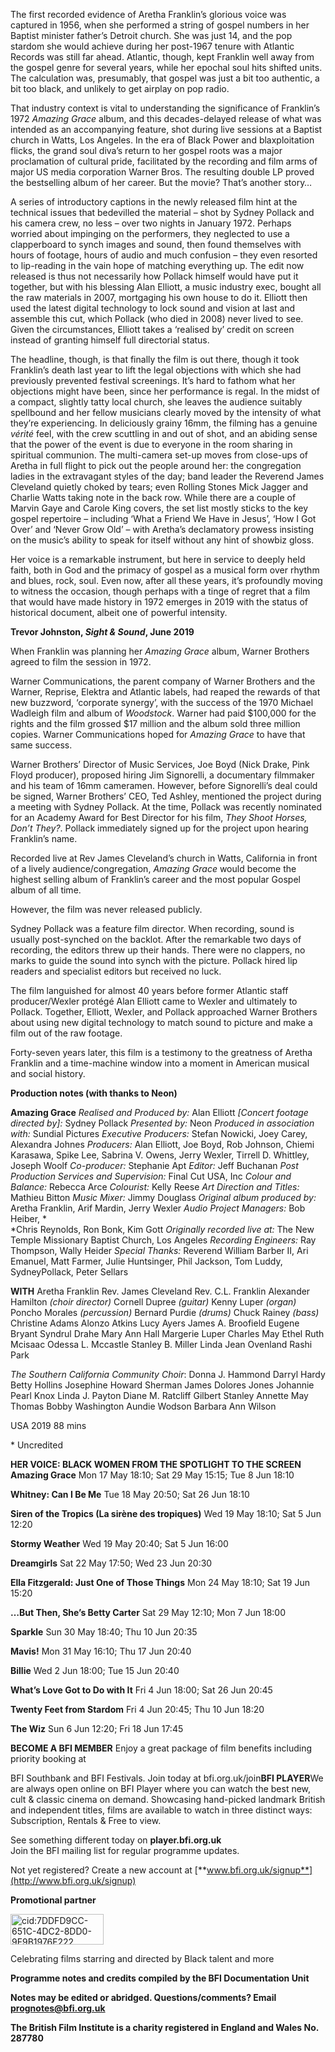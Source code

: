 
The first recorded evidence of Aretha Franklin’s glorious voice was captured in 1956, when she performed a string of gospel numbers in her Baptist minister father’s Detroit church. She was just 14, and the pop stardom she would achieve during her post-1967 tenure with Atlantic Records was still far ahead. Atlantic, though, kept Franklin well away
from the gospel genre for several years, while her epochal soul hits
shifted units. The calculation was, presumably, that gospel was just a
bit too authentic, a bit too black, and unlikely to get airplay on pop
radio.

That industry context is vital to understanding the significance of
Franklin’s 1972 *Amazing Grace* album, and this decades-delayed release
of what was intended as an accompanying feature, shot during live
sessions at a Baptist church in Watts, Los Angeles. In the era of Black
Power and blaxploitation flicks, the grand soul diva’s return to her
gospel roots was a major proclamation of cultural pride, facilitated by
the recording and film arms of major US media corporation Warner Bros.
The resulting double LP proved the bestselling album of her career. But
the movie? That’s another story…

A series of introductory captions in the newly released film hint at the
technical issues that bedevilled the material – shot by Sydney Pollack
and his camera crew, no less – over two nights in January 1972. Perhaps
worried about impinging on the performers, they neglected to use a
clapperboard to synch images and sound, then found themselves with hours
of footage, hours of audio and much confusion – they even resorted to
lip-reading in the vain hope of matching everything up. The edit now
released is thus not necessarily how Pollack himself would have put it
together, but with his blessing Alan Elliott, a music industry exec,
bought all the raw materials in 2007, mortgaging his own house to do it.
Elliott then used the latest digital technology to lock sound and vision
at last and assemble this cut, which Pollack (who died in 2008) never
lived to see. Given the circumstances, Elliott takes a ‘realised by’
credit on screen instead of granting himself full directorial status.

The headline, though, is that finally the film is out there, though it
took Franklin’s death last year to lift the legal objections with which
she had previously prevented festival screenings. It’s hard to fathom
what her objections might have been, since her performance is regal. In
the midst of a compact, slightly tatty local church, she leaves the
audience suitably spellbound and her fellow musicians clearly moved by
the intensity of what they’re experiencing. In deliciously grainy 16mm,
the filming has a genuine *vérité* feel, with the crew scuttling in and
out of shot, and an abiding sense that the power of the event is due to
everyone in the room sharing in spiritual communion. The multi-camera
set-up moves from close-ups of Aretha in full flight to pick out the
people around her: the congregation ladies in the extravagant styles of
the day; band leader the Reverend James Cleveland quietly choked by
tears; even Rolling Stones Mick Jagger and Charlie Watts taking note in
the back row. While there are a couple of Marvin Gaye and Carole King
covers, the set list mostly sticks to the key gospel repertoire –
including ‘What a Friend We Have in Jesus’, ‘How I Got Over’ and ‘Never
Grow Old’ – with Aretha’s declamatory prowess insisting on the music’s
ability to speak for itself without any hint of showbiz gloss.

Her voice is a remarkable instrument, but here in service to deeply held
faith, both in God and the primacy of gospel as a musical form over
rhythm and blues, rock, soul. Even now, after all these years, it’s
profoundly moving to witness the occasion, though perhaps with a tinge
of regret that a film that would have made history in 1972 emerges in
2019 with the status of historical document, albeit one of powerful
intensity.

**Trevor Johnston, *Sight & Sound*, June 2019**

When Franklin was planning her *Amazing Grace* album, Warner Brothers agreed to film the session in 1972.

Warner Communications, the parent company of Warner Brothers and the
Warner, Reprise, Elektra and Atlantic labels, had reaped the rewards of
that new buzzword, ‘corporate synergy’, with the success of the 1970
Michael Wadleigh film and album of *Woodstock*. Warner had paid $100,000
for the rights and the film grossed $17 million and the album sold three
million copies. Warner Communications hoped for *Amazing Grace* to have
that same success.

Warner Brothers’ Director of Music Services, Joe Boyd (Nick Drake, Pink
Floyd producer), proposed hiring Jim Signorelli, a documentary filmmaker
and his team of 16mm cameramen. However, before Signorelli’s deal could
be signed, Warner Brothers’ CEO, Ted Ashley, mentioned the project
during a meeting with Sydney Pollack. At the time, Pollack was recently
nominated for an Academy Award for Best Director for his film, *They
Shoot Horses, Don’t They?*. Pollack immediately signed up for the
project upon hearing Franklin’s name.

Recorded live at Rev James Cleveland’s church in Watts, California in
front of a lively audience/congregation, *Amazing Grace* would become
the highest selling album of Franklin’s career and the most popular
Gospel album of all time.

However, the film was never released publicly.

Sydney Pollack was a feature film director. When recording, sound is
usually post-synched on the backlot. After the remarkable two days of
recording, the editors threw up their hands. There were no clappers, no
marks to guide the sound into synch with the picture. Pollack hired lip
readers and specialist editors but received no luck.

The film languished for almost 40 years before former Atlantic staff
producer/Wexler protégé Alan Elliott came to Wexler and ultimately to
Pollack. Together, Elliott, Wexler, and Pollack approached Warner
Brothers about using new digital technology to match sound to picture
and make a film out of the raw footage.

Forty-seven years later, this film is a testimony to the greatness of
Aretha Franklin and a time-machine window into a moment in American
musical and social history.

**Production notes (with thanks to Neon)**

**Amazing Grace**
*Realised and Produced by:* Alan Elliott
*\[Concert footage directed by\]:* Sydney Pollack
*Presented by:* Neon
*Produced in association with:* Sundial Pictures
*Executive Producers:* Stefan Nowicki, Joey Carey, Alexandra Johnes
*Producers:* Alan Elliott, Joe Boyd, Rob Johnson, Chiemi Karasawa, Spike Lee, Sabrina V. Owens, Jerry Wexler, Tirrell D.
Whittley, Joseph Woolf
*Co-producer:* Stephanie Apt
*Editor:* Jeff Buchanan
*Post Production Services and Supervision:* Final Cut USA, Inc
*Colour and Balance:* Rebecca Arce
*Colourist:* Kelly Reese
*Art Direction and Titles:* Mathieu Bitton
*Music Mixer:* Jimmy Douglass
*Original album produced by:* Aretha Franklin, Arif Mardin, Jerry Wexler
*Audio Project Managers:* Bob Heiber, *  
*Chris Reynolds, Ron Bonk, Kim Gott
*Originally recorded live at:* The New Temple Missionary Baptist Church, Los Angeles
*Recording Engineers:* Ray Thompson, Wally Heider
*Special Thanks:* Reverend William Barber II,  Ari Emanuel, Matt Farmer, Julie Huntsinger,  Phil Jackson, Tom Luddy, SydneyPollack,  Peter Sellars

**WITH**
Aretha Franklin
Rev. James Cleveland
Rev. C.L. Franklin
Alexander Hamilton *(choir director)*
Cornell Dupree *(guitar)*
Kenny Luper *(organ)*
Poncho Morales *(percussion)*
Bernard Purdie *(drums)*
Chuck Rainey *(bass)*
Christine Adams
Alonzo Atkins
Lucy Ayers
James A. Broofield
Eugene Bryant
Syndrul Drahe
Mary Ann Hall
Margerie Luper
Charles May
Ethel Ruth Mcisaac
Odessa L. Mccastle
Stanley B. Miller
Linda Jean Ovenland
Rashi Park

*The Southern California Community Choir*:
Donna J. Hammond
Darryl Hardy
Betty Hollins
Josephine Howard
Sherman James
Dolores Jones
Johannie Pearl Knox
Linda J. Payton
Diane M. Ratcliff
Gilbert Stanley
Annette May Thomas
Bobby Washington
Aundie Wodson
Barbara Ann Wilson

USA 2019 88 mins

\* Uncredited

**HER VOICE: BLACK WOMEN FROM THE  SPOTLIGHT TO THE SCREEN
Amazing Grace**
Mon 17 May 18:10; Sat 29 May 15:15;  Tue 8 Jun 18:10

**Whitney: Can I Be Me**
Tue 18 May 20:50; Sat 26 Jun 18:10

**Siren of the Tropics (La sirène des tropiques)**
Wed 19 May 18:10; Sat 5 Jun 12:20

**Stormy Weather**
Wed 19 May 20:40; Sat 5 Jun 16:00

**Dreamgirls**
Sat 22 May 17:50; Wed 23 Jun 20:30

**Ella Fitzgerald: Just One of Those Things**
Mon 24 May 18:10; Sat 19 Jun 15:20

**…But Then, She’s Betty Carter**
Sat 29 May 12:10; Mon 7 Jun 18:00

**Sparkle**
Sun 30 May 18:40; Thu 10 Jun 20:35

**Mavis!**
Mon 31 May 16:10; Thu 17 Jun 20:40

**Billie**
Wed 2 Jun 18:00; Tue 15 Jun 20:40

**What’s Love Got to Do with It**
Fri 4 Jun 18:00; Sat 26 Jun 20:45

**Twenty Feet from Stardom**
Fri 4 Jun 20:45; Thu 10 Jun 18:20

**The Wiz**
Sun 6 Jun 12:20; Fri 18 Jun 17:45

**BECOME A BFI MEMBER** 
Enjoy a great package of film benefits including
priority booking at

BFI Southbank and BFI Festivals. Join today at bfi.org.uk/join**BFI
PLAYER**We are always open online on BFI Player where you can watch the
best new, cult & classic cinema on demand. Showcasing hand-picked
landmark British and independent titles, films are available to watch in
three distinct ways: Subscription, Rentals & Free to view.

See something different today on **player.bfi.org.uk**  
Join the BFI mailing list for regular programme updates.

Not yet registered? Create a new account at
[**www.bfi.org.uk/signup**](http://www.bfi.org.uk/signup)

**Promotional partner**

<img src="Desktop/img/partner/media/image1.jpeg" style="width:1.55208in;height:0.50575in" alt="cid:7DDFD9CC-651C-4DC2-8DD0-9F9B1976F222" />

Celebrating films starring and directed by Black talent and more

**Programme notes and credits compiled by the BFI Documentation Unit**

**Notes may be edited or abridged. Questions/comments? Email prognotes@bfi.org.uk**

**The British Film Institute is a charity registered in England and Wales No. 287780**

